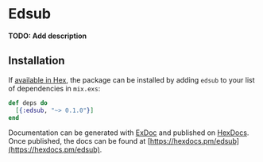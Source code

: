 # Edsub

**TODO: Add description**

## Installation

If [available in Hex](https://hex.pm/docs/publish), the package can be installed
by adding `edsub` to your list of dependencies in `mix.exs`:

```elixir
def deps do
  [{:edsub, "~> 0.1.0"}]
end
```

Documentation can be generated with [ExDoc](https://github.com/elixir-lang/ex_doc)
and published on [HexDocs](https://hexdocs.pm). Once published, the docs can
be found at [https://hexdocs.pm/edsub](https://hexdocs.pm/edsub).


